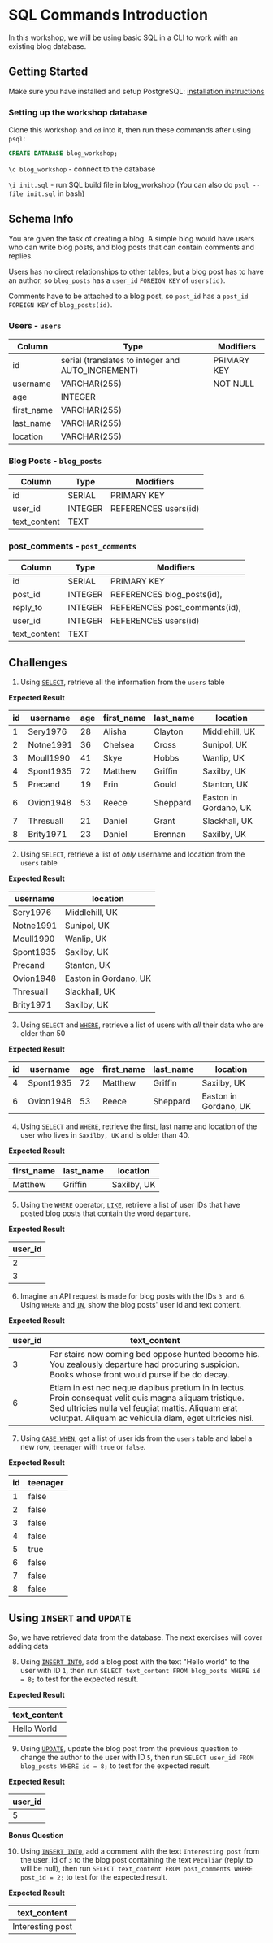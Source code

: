 # SQL Commands Introduction
In this workshop, we will be using basic SQL in a CLI to work with an existing blog database.


## Getting Started
Make sure you have installed and setup PostgreSQL: [installation instructions](https://github.com/macintoshhelper/learn-sql/blob/master/postgresql/setup.md)

### Setting up the workshop database

Clone this workshop and `cd` into it, then run these commands after using `psql`:

```sql
CREATE DATABASE blog_workshop;
```

`\c blog_workshop`  - connect to the database

`\i init.sql` - run SQL build file in blog_workshop (You can also do `psql --file init.sql` in bash)


## Schema Info
You are given the task of creating a blog. A simple blog would have users who can write blog posts, and blog posts that can contain comments and replies.

Users has no direct relationships to other tables, but a blog post has to have an author, so `blog_posts` has a `user_id` `FOREIGN KEY` of `users(id)`. 

Comments have to be attached to a blog post, so `post_id` has a `post_id` `FOREIGN KEY` of `blog_posts(id)`.

### Users - `users`

Column | Type | Modifiers
--- | --- | ---
id | serial (translates to integer and AUTO\_INCREMENT) | PRIMARY KEY
username | VARCHAR(255) | NOT NULL
age | INTEGER |
first\_name | VARCHAR(255) |
last\_name | VARCHAR(255) |
location | VARCHAR(255) |




### Blog Posts - `blog_posts`

Column | Type | Modifiers
--- | --- | ---
id | SERIAL | PRIMARY KEY
user_id | INTEGER | REFERENCES users(id)
text_content | TEXT |

### post_comments - `post_comments`

Column | Type | Modifiers
--- | --- | ---
id | SERIAL | PRIMARY KEY
post\_id | INTEGER | REFERENCES blog\_posts(id),
reply\_to | INTEGER | REFERENCES post\_comments(id),
user\_id | INTEGER | REFERENCES users(id)
text\_content | TEXT |

## Challenges

1. Using [`SELECT`](https://www.w3schools.com/sql/sql_select.asp), retrieve all the information from the `users` table

**Expected Result**

id | username | age | first\_name | last\_name | location
--- | --- | --- | --- | --- | ---
1 | Sery1976 | 28 | Alisha | Clayton | Middlehill, UK | 
2 | Notne1991 | 36 | Chelsea | Cross | Sunipol, UK | 
3 | Moull1990 | 41 | Skye | Hobbs | Wanlip, UK | 
4 | Spont1935 | 72 | Matthew | Griffin | Saxilby, UK | 
5 | Precand | 19 | Erin | Gould | Stanton, UK | 
6 | Ovion1948 | 53 | Reece | Sheppard | Easton in Gordano, UK | 
7 | Thresuall | 21 | Daniel | Grant | Slackhall, UK | 
8 | Brity1971 | 23 | Daniel | Brennan | Saxilby, UK


2. Using `SELECT`, retrieve a list of *only* username and location from the `users` table

**Expected Result**

username | location
--- | ---
Sery1976 | Middlehill, UK | 
Notne1991 | Sunipol, UK | 
Moull1990 | Wanlip, UK | 
Spont1935 | Saxilby, UK | 
Precand | Stanton, UK | 
Ovion1948 | Easton in Gordano, UK | 
Thresuall | Slackhall, UK | 
Brity1971 | Saxilby, UK


3. Using `SELECT` and [`WHERE`](https://www.w3schools.com/sql/sql_where.asp), retrieve a list of users with *all* their data who are older than 50

**Expected Result**

id | username | age | first\_name | last\_name | location
--- | --- | --- | --- | --- | ---
4 | Spont1935 | 72 | Matthew | Griffin | Saxilby, UK | 
6 | Ovion1948 | 53 | Reece | Sheppard | Easton in Gordano, UK | 


4. Using `SELECT` and `WHERE`, retrieve the first, last name and location of the user who lives in `Saxilby, UK` and is older than 40.

**Expected Result**

first\_name | last\_name | location
--- | --- | ---
Matthew | Griffin | Saxilby, UK


5. Using the `WHERE` operator, [`LIKE`](https://www.w3schools.com/sql/sql_like.asp), retrieve a list of user IDs that have posted blog posts that contain the word `departure`.

**Expected Result**

user\_id |
--- |
2 |
3 |

6. Imagine an API request is made for blog posts with the IDs `3 and 6`. Using `WHERE` and [`IN`](https://www.w3schools.com/sql/sql_in.asp), show the blog posts' user id and text content.

**Expected Result**

user\_id | text\_content
--- | ---
3 | Far stairs now coming bed oppose hunted become his. You zealously departure had procuring suspicion. Books whose front would purse if be do decay.
6 | Etiam in est nec neque dapibus pretium in in lectus. Proin consequat velit quis magna aliquam tristique. Sed ultricies nulla vel feugiat mattis. Aliquam erat volutpat. Aliquam ac vehicula diam, eget ultricies nisi.

7. Using [`CASE WHEN`](https://www.postgresql.org/docs/7.4/static/functions-conditional.html), get a list of user ids from the `users` table and label a new row, `teenager` with `true` or `false`. 


**Expected Result**

id | teenager
--- | ---
1 | false
2 | false
3 | false
4 | false
5 | true
6 | false
7 | false
8 | false


## Using `INSERT` and `UPDATE`
So, we have retrieved data from the database. The next exercises will cover adding data

8. Using [`INSERT INTO`](https://www.w3schools.com/sql/sql_insert.asp), add a blog post with the text "Hello world" to the user with ID `1`, then run `SELECT text_content FROM blog_posts WHERE id = 8;` to test for the expected result.

**Expected Result**

text\_content |
--- |
Hello World |

9. Using [`UPDATE`](https://www.w3schools.com/sql/sql_update.asp), update the blog post from the previous question to change the author to the user with ID `5`, then run `SELECT user_id FROM blog_posts WHERE id = 8;` to test for the expected result.

**Expected Result**

user\_id |
--- |
5 |

**Bonus Question**

10. Using [`INSERT INTO`](https://www.w3schools.com/sql/sql_insert.asp), add a comment with the text `Interesting post` from the user\_id of `3` to the blog post containing the text `Peculiar` (reply\_to will be null), then run `SELECT text_content FROM post_comments WHERE post_id = 2;` to test for the expected result.

**Expected Result**

text\_content |
--- |
Interesting post |
